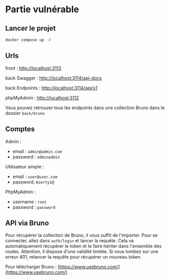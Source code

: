 # Partie vulnérable

## Lancer le projet

```bash
docker compose up -d
```

## Urls

front : [http://localhost:3113](http://localhost:3113)

back Swagger : [http://localhost:3114/api-docs](http://localhost:3114/api-docs)

back Endpoints : [http://localhost:3114/api/v1](http://localhost:3114/api/v1)

phpMyAdmin : [http://localhost:3112](http://localhost:3112)

Vous pouvez retrouver tous les endpoints dans une collection Bruno dans le dossier `back/bruno`

## Comptes

Admin :

- email : `admin@admin.com`
- password : `adminadmin`

Utilisateur simple :

- email : `user@user.com`
- password: `Azerty1@`

PhpMyAdmin :

- username : `root`
- password : `password`

## API via Bruno

Pour récupérer la collection de Bruno, il vous suffit de l'importer. Pour se connecter, allez dans `auth/login` et lancer la requête. Cela va automatiquement récupérer le token et le faire hériter dans l'ensemble des routes. Attention, il dispose d'une validité limitée. Si vous tombez sur une erreur 401, relancer la requête pour récupérer un nouveau token.

Pour télécharger Bruno : [https://www.usebruno.com/](https://www.usebruno.com/)
